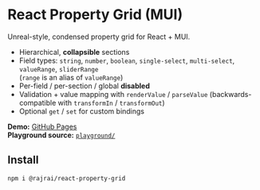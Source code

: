 # React Property Grid (MUI)

Unreal-style, condensed property grid for React + MUI.

- Hierarchical, **collapsible** sections
- Field types: `string`, `number`, `boolean`, `single-select`, `multi-select`, `valueRange`, `sliderRange`  
  (`range` is an alias of `valueRange`)
- Per-field / per-section / global **disabled**
- Validation + value mapping with `renderValue` / `parseValue` (backwards-compatible with `transformIn` / `transformOut`)
- Optional `get` / `set` for custom bindings

**Demo:** [GitHub Pages](https://\<your-username\>.github.io/\<repo\>/)  
**Playground source:** [`playground/`](./playground/)

## Install
```bash
npm i @rajrai/react-property-grid
